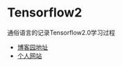 # Tensorflow2
通俗语言的记录Tensorflow2.0学习过程
* [博客园地址](https://www.cnblogs.com/zhangyazhou/category/1814020.html)
* [个人网站](http://www.zhangyazhou.top/categories/deeptensorflow)

